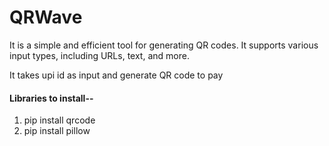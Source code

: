 # QRWave
It is a simple and efficient tool for generating QR codes. It supports various input types, including URLs, text, and more. 

It takes upi id as input and generate QR code to pay

<h4>Libraries to install--</h4>
<ol>
  <li>pip install qrcode  </li>
  <li>pip install pillow  </li>
</ol>
